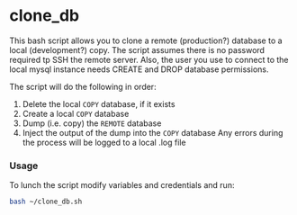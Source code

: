 # clone_db

This bash script allows you to clone a remote (production?) database to a local (development?) copy.
The script assumes there is no password required tp SSH the remote server.
Also, the user you use to connect to the local mysql instance needs CREATE and DROP database permissions.

The script will do the following in order:
  1. Delete the local `COPY` database, if it exists
  2. Create a local `COPY` database
  3. Dump (i.e. copy) the `REMOTE` database
  4. Inject the output of the dump into the `COPY` database
Any errors during the process will be logged to a local .log file

### Usage
To lunch the script modify variables and credentials and run: 
```sh
bash ~/clone_db.sh
```
